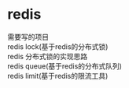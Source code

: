 # redis
需要写的项目  
redis lock(基于redis的分布式锁)  
redis 分布式锁的实现思路  
redis queue(基于redis的分布式队列)    
redis limit(基于redis的限流工具)
